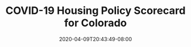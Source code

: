 ---
title: "COVID-19 Housing Policy Scorecard for Colorado"
date: 2020-04-09T20:43:49-08:00
layout: single
type: covid-policy-rankings
state_abbrev: co # use state abbreviation.
state_title: Colorado
photoCredit:
hasSubnav: true
fbImage: /images/assets/el-scorecard-social-000006.png
twImage: /images/assets/el-scorecard-social-000006.png
socialDescription: COVID-19 Housing Policy Scorecard for Colorado
description: See how Colorado ranks in our nationwide scorecard of housing policies in response to COVID-19.
url: /covid-policy-scorecard/co
aliases:
    - /covid-policy-scorecard/co
    - /covid-policy-scorecard/colorado
    - /es/covid-policy-scorecard/co
    - /es/covid-policy-scorecard/colorado
---